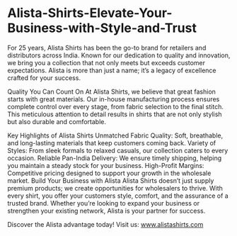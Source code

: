 # Alista-Shirts-Elevate-Your-Business-with-Style-and-Trust
For 25 years, Alista Shirts has been the go-to brand for retailers and distributors across India. Known for our dedication to quality and innovation, we bring you a collection that not only meets but exceeds customer expectations. Alista is more than just a name; it’s a legacy of excellence crafted for your success.

Quality You Can Count On
At Alista Shirts, we believe that great fashion starts with great materials. Our in-house manufacturing process ensures complete control over every stage, from fabric selection to the final stitch. This meticulous attention to detail results in shirts that are not only stylish but also durable and comfortable.

Key Highlights of Alista Shirts
Unmatched Fabric Quality: Soft, breathable, and long-lasting materials that keep customers coming back.
Variety of Styles: From sleek formals to relaxed casuals, our collection caters to every occasion.
Reliable Pan-India Delivery: We ensure timely shipping, helping you maintain a steady stock for your business.
High-Profit Margins: Competitive pricing designed to support your growth in the wholesale market.
Build Your Business with Alista
Alista Shirts doesn’t just supply premium products; we create opportunities for wholesalers to thrive. With every shirt, you offer your customers style, comfort, and the assurance of a trusted brand. Whether you’re looking to expand your business or strengthen your existing network, Alista is your partner for success.

Discover the Alista advantage today! Visit us: www.alistashirts.com
